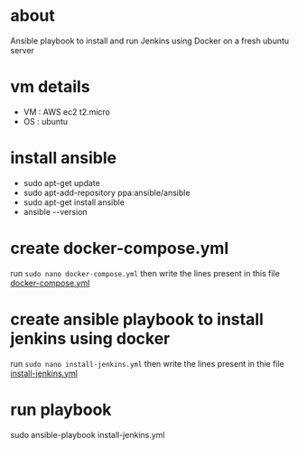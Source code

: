 # about
Ansible playbook to install and run Jenkins using Docker on a fresh ubuntu server


# vm details
- VM : AWS ec2 t2.micro
- OS : ubuntu 

# install ansible
- sudo apt-get update
- sudo apt-add-repository ppa:ansible/ansible
- sudo apt-get install ansible
- ansible --version

# create docker-compose.yml
run `sudo nano docker-compose.yml` then write the lines present in this file [docker-compose.yml](https://github.com/syedahmedjamil/jenkins-scripts/blob/main/jenkins_ansible_basic/docker-compose.yml)
    
# create ansible playbook to install jenkins using docker
run `sudo nano install-jenkins.yml` then write the lines present in thie file [install-jenkins.yml](https://github.com/syedahmedjamil/jenkins-scripts/blob/main/jenkins_ansible_basic/install-jenkins.yml)

# run playbook
sudo ansible-playbook install-jenkins.yml

